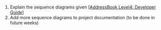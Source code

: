 <panel type="warning" header="`W7.4a` Can interpret sequence diagrams with object deletion :star::star:" no-close>
  <include src="../../book/uml/sequenceDiagrams/objectDeletion/full.md" />
<!-- TODO: add evidence -->
</panel>

<!-- ==================================================================================================== -->

<panel type="warning" header="`W7.4b` Can interpret sequence diagrams with self invocation :star::star:" no-close>
  <include src="../../book/uml/sequenceDiagrams/selfInvocation/full.md" />
<!-- TODO: add evidence -->
</panel>

<!-- ==================================================================================================== -->

<panel type="warning" header="`W7.4c` Can interpret sequence diagrams with alternative paths :star::star:" no-close>
  <include src="../../book/uml/sequenceDiagrams/alternativePaths/full.md" />
<!-- TODO: add evidence -->
</panel>

<!-- ==================================================================================================== -->

<panel type="warning" header="`W7.4d` Can interpret sequence diagrams with optional paths :star::star:" no-close>
  <include src="../../book/uml/sequenceDiagrams/optionalPaths/full.md" />
<!-- TODO: add evidence -->
</panel>

<!-- ==================================================================================================== -->

<panel type="warning" header="`W7.4e` Can interpret sequence diagrams with reference frames :star::star:" no-close>
  <include src="../../book/uml/sequenceDiagrams/referenceFrames/full.md" />
<!-- TODO: add evidence -->
</panel>

<!-- ==================================================================================================== -->

<panel type="info" header="`W7.4f` Can draw intermediate level sequence diagrams :star::star::star:" no-close>
  <include src="../../book/modeling/modelingBehaviors/sequenceDiagramsIntermediate/full.md" />
  <panel header=":dart: Evidence" expanded>
  
<include src="../../book/modeling/modelingBehaviors/sequenceDiagramsIntermediate/q-essay-expainParserFactory.md" /><p/>

1. Explain the sequence diagrams given [[AddressBook Level4: Developer Guide](https://nus-cs2103-ay1718s2.github.io/addressbook-level4/DeveloperGuide.html)]
2. Add more sequence diagrams to project documentation (to be done in future weeks)

  </panel>
</panel>

<!-- ==================================================================================================== -->

<panel type="success" header="`W7.4g` Can interpret sequence diagrams with parallel paths :star::star::star::star:" no-close>
  <include src="../../book/uml/sequenceDiagrams/parallelPaths/full.md" />
<!-- TODO: add evidence -->
</panel>
